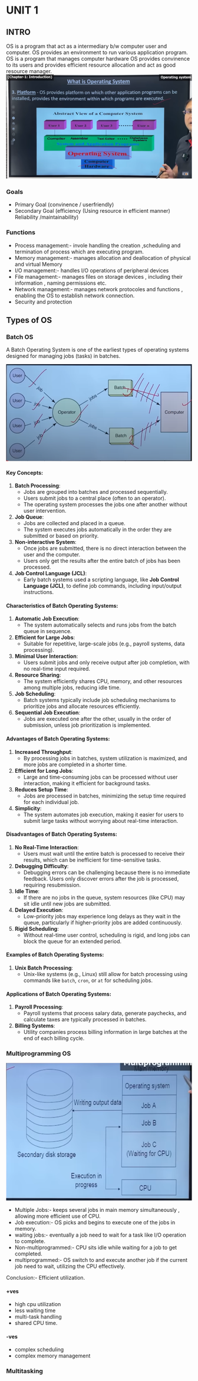 # UNIT 1

## INTRO
OS is a program that act as a intermediary b/w computer user and computer.
OS provides an environment to run various application program.
OS is a program that manages computer hardware
OS provides convinence to its users and provides efficient resource allocation and act as good resource manager.
![](../../statics/Pasted%20image%2020240909172132.png)

### Goals 
- Primary Goal (convinence / userfriendly)
- Secondary Goal (efficiency (Using resource in efficient manner) Reliability /maintainability)

### Functions
- Process management:- invole handling the creation ,scheduling and termination of process which are executing program.
- Memory management:- manages allocation and deallocation of physical and virtual Memory
- I/O management:- handles I/O operations of peripheral devices
- File management:- manages files on storage devices , including their information , naming permissions etc.
- Network management:- manages network protocoles and functions , enabling the OS to establish network connection.
- Security and protection

## Types of OS 

### Batch OS
A Batch Operating System is one of the earliest types of operating systems designed for managing jobs (tasks) in batches.

![](../../statics/Pasted%20image%2020240909173859.png)

#### Key Concepts:
1. **Batch Processing**:
   - Jobs are grouped into batches and processed sequentially.
   - Users submit jobs to a central place (often to an operator).
   - The operating system processes the jobs one after another without user intervention.
2. **Job Queue**:
   - Jobs are collected and placed in a queue.
   - The system executes jobs automatically in the order they are submitted or based on priority.
3. **Non-interactive System**:
   - Once jobs are submitted, there is no direct interaction between the user and the computer.
   - Users only get the results after the entire batch of jobs has been processed.
4. **Job Control Language (JCL)**:
   - Early batch systems used a scripting language, like **Job Control Language (JCL)**, to define job commands, including input/output instructions.

#### Characteristics of Batch Operating Systems:
1. **Automatic Job Execution**:
   - The system automatically selects and runs jobs from the batch queue in sequence.
2. **Efficient for Large Jobs**:
   - Suitable for repetitive, large-scale jobs (e.g., payroll systems, data processing).
3. **Minimal User Interaction**:
   - Users submit jobs and only receive output after job completion, with no real-time input required.
4. **Resource Sharing**:
   - The system efficiently shares CPU, memory, and other resources among multiple jobs, reducing idle time.
5. **Job Scheduling**:
   - Batch systems typically include job scheduling mechanisms to prioritize jobs and allocate resources efficiently.
6. **Sequential Job Execution**:
   - Jobs are executed one after the other, usually in the order of submission, unless job prioritization is implemented.

#### Advantages of Batch Operating Systems:
1. **Increased Throughput**:
   - By processing jobs in batches, system utilization is maximized, and more jobs are completed in a shorter time.
2. **Efficient for Long Jobs**:
   - Large and time-consuming jobs can be processed without user interaction, making it efficient for background tasks.
3. **Reduces Setup Time**:
   - Jobs are processed in batches, minimizing the setup time required for each individual job.
4. **Simplicity**:
   - The system automates job execution, making it easier for users to submit large tasks without worrying about real-time interaction.

#### Disadvantages of Batch Operating Systems:
1. **No Real-Time Interaction**:
   - Users must wait until the entire batch is processed to receive their results, which can be inefficient for time-sensitive tasks.
2. **Debugging Difficulty**:
   - Debugging errors can be challenging because there is no immediate feedback. Users only discover errors after the job is processed, requiring resubmission.
3. **Idle Time**:
   - If there are no jobs in the queue, system resources (like CPU) may sit idle until new jobs are submitted.
4. **Delayed Execution**:
   - Low-priority jobs may experience long delays as they wait in the queue, particularly if higher-priority jobs are added continuously.
5. **Rigid Scheduling**:
   - Without real-time user control, scheduling is rigid, and long jobs can block the queue for an extended period.

#### Examples of Batch Operating Systems:
1. **Unix Batch Processing**:
   - Unix-like systems (e.g., Linux) still allow for batch processing using commands like `batch`, `cron`, or `at` for scheduling jobs.

#### Applications of Batch Operating Systems:
1. **Payroll Processing**:
   - Payroll systems that process salary data, generate paychecks, and calculate taxes are typically processed in batches.
2. **Billing Systems**:
   - Utility companies process billing information in large batches at the end of each billing cycle.

### Multiprogramming OS

![](../../statics/Pasted%20image%2020240909174552.png)

- Multiple Jobs:- keeps several jobs in main memory simultaneously , allowing more efficient use of CPU.
- Job execution:- OS picks and begins to execute one of the jobs in memory. 
- waiting jobs:- eventually a job need to wait for a task like I/O operation to complete.
- Non-multiprogrammed:- CPU sits idle while waiting for a job to get completed.
- multiprogrammed:- OS switch to and execute another job if the current job need to wait, utilizing the CPU effectively.

Conclusion:- Efficient utilization.

#### +ves 
- high cpu utilization
- less waiting time
- multi-task handling 
- shared CPU time.

#### -ves 
- complex scheduling
- complex memory management

### Multitasking 
